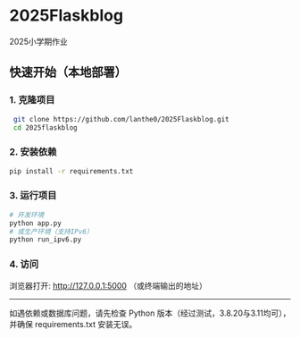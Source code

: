 # 2025Flaskblog
2025小学期作业

## 快速开始（本地部署）

### 1. 克隆项目
```bash
 git clone https://github.com/lanthe0/2025Flaskblog.git
 cd 2025flaskblog
```

### 2. 安装依赖
```bash
pip install -r requirements.txt
```

### 3. 运行项目
```bash
# 开发环境
python app.py
# 或生产环境（支持IPv6）
python run_ipv6.py
```

### 4. 访问
浏览器打开:  http://127.0.0.1:5000  （或终端输出的地址）

---

如遇依赖或数据库问题，请先检查 Python 版本（经过测试，3.8.20与3.11均可），并确保 requirements.txt 安装无误。
